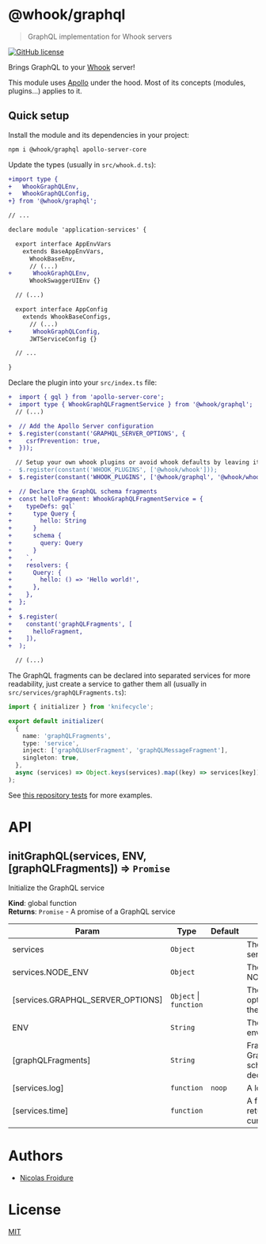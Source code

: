 [//]: # ( )
[//]: # (This file is automatically generated by a `metapak`)
[//]: # (module. Do not change it  except between the)
[//]: # (`content:start/end` flags, your changes would)
[//]: # (be overridden.)
[//]: # ( )
# @whook/graphql
> GraphQL implementation for Whook servers

[![GitHub license](https://img.shields.io/badge/license-MIT-blue.svg)](https://github.com/nfroidure/whook/blob/main/packages/whook-graphql/LICENSE)


[//]: # (::contents:start)

Brings GraphQL to your [Whook](https://github.com/nfroidure/whook) server!

This module uses [Apollo](https://www.apollographql.com/) under the hood. Most of
its concepts (modules, plugins...) applies to it.

## Quick setup

Install the module and its dependencies in your project:

```sh
npm i @whook/graphql apollo-server-core
```

Update the types (usually in `src/whook.d.ts`):

```diff
+import type {
+   WhookGraphQLEnv,
+   WhookGraphQLConfig,
+} from '@whook/graphql';

// ...

declare module 'application-services' {

  export interface AppEnvVars
    extends BaseAppEnvVars,
      WhookBaseEnv,
      // (...)
+      WhookGraphQLEnv,
      WhookSwaggerUIEnv {}

  // (...)

  export interface AppConfig
    extends WhookBaseConfigs,
      // (...)
+      WhookGraphQLConfig,
      JWTServiceConfig {}

  // ...

}
```

Declare the plugin into your `src/index.ts` file:

```diff
+  import { gql } from 'apollo-server-core';
+  import type { WhookGraphQLFragmentService } from '@whook/graphql';
  // (...)

+  // Add the Apollo Server configuration
+  $.register(constant('GRAPHQL_SERVER_OPTIONS', {
+    csrfPrevention: true,
+  }));

  // Setup your own whook plugins or avoid whook defaults by leaving it empty
-  $.register(constant('WHOOK_PLUGINS', ['@whook/whook']));
+  $.register(constant('WHOOK_PLUGINS', ['@whook/graphql', '@whook/whook']));

+  // Declare the GraphQL schema fragments
+  const helloFragment: WhookGraphQLFragmentService = {
+    typeDefs: gql`
+      type Query {
+        hello: String
+      }
+      schema {
+        query: Query
+      }
+    `,
+    resolvers: {
+      Query: {
+        hello: () => 'Hello world!',
+      },
+    },
+  };
+
+  $.register(
+    constant('graphQLFragments', [
+      helloFragment,
+    ]),
+  );

  // (...)
```

The GraphQL fragments can be declared into separated services for more
readability, just create a service to gather them all (usually in
`src/services/graphQLFragments.ts`):

```ts
import { initializer } from 'knifecycle';

export default initializer(
  {
    name: 'graphQLFragments',
    type: 'service',
    inject: ['graphQLUserFragment', 'graphQLMessageFragment'],
    singleton: true,
  },
  async (services) => Object.keys(services).map((key) => services[key]),
);
```

See [this repository tests](./src/intex.test.ts) for more examples.

[//]: # (::contents:end)

# API
<a name="initGraphQL"></a>

## initGraphQL(services, ENV, [graphQLFragments]) ⇒ <code>Promise</code>
Initialize the GraphQL service

**Kind**: global function  
**Returns**: <code>Promise</code> - A promise of a GraphQL service  

| Param | Type | Default | Description |
| --- | --- | --- | --- |
| services | <code>Object</code> |  | The services the server depends on |
| services.NODE_ENV | <code>Object</code> |  | The injected NODE_ENV value |
| [services.GRAPHQL_SERVER_OPTIONS] | <code>Object</code> \| <code>function</code> |  | The GraphQL options to pass to the server |
| ENV | <code>String</code> |  | The process environment |
| [graphQLFragments] | <code>String</code> |  | Fragments of GraphQL schemas/resolvers declaration |
| [services.log] | <code>function</code> | <code>noop</code> | A logging function |
| [services.time] | <code>function</code> |  | A function returning the current timestamp |


# Authors
- [Nicolas Froidure](http://insertafter.com/en/index.html)

# License
[MIT](https://github.com/nfroidure/whook/blob/main/packages/whook-graphql/LICENSE)
